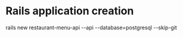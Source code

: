 # Rails application creation
rails new restaurant-menu-api --api --database=postgresql --skip-git


